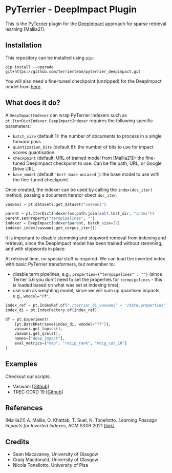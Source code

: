 # PyTerrier - DeepImpact Plugin

This is the [PyTerrier](https://github.com/terrier-org/pyterrier) plugin for the [DeepImpact](https://github.com/DI4IR/SIGIR2021) approach for sparse retrieval learning [Mallia21].

## Installation

This repository can be installed using `pip`:

```shell
pip install --upgrade git+https://github.com/terrierteam/pyterrier_deepimpact.git
```

You will also need a fine-tuned checkpoint (unzipped) for the DeepImpact model from [here](https://drive.google.com/file/d/17I2TWCB2hBSQ-E0Yt2sBEDH2z_rV0BN0/view?usp=sharing).

## What does it do?

A `DeepImpactIndexer` can wrap PyTerrier indexers such as `pt.IterDictIndexer`. `DeepImpactIndexer` requires the following specific parameters:

* `batch_size` (default 1): the number of documents to process in a single forward pass.
* `quantization_bits` (default 8): the number of bits to use for impact scores quantisation.
* `checkpoint` (default: URL of trained model from [Mallia21]): the fine-tuned DeepImpact checkpoint to use. Can be file path, URL, or Google Drive URL.
* `base_model` (default `'bert-base-uncased'`): the base model to use with the fine-tuned checkpoint.

Once created, the indexer can be used by calling the `index(doc_iter)` method, passing a document iterator obect `doc_iter`.

```python
vaswani = pt.datasets.get_dataset("vaswani")

parent = pt.IterDictIndexer(os.path.join(self.test_dir, "index"))
parent.setProperty("termpipelines", "")
indexer = DeepImpactIndexer(parent, batch_size=32)
indexer.index(vaswani.get_corpus_iter())
```

It is important to disable stemming and stopword removal from indexing and retrieval, since the DeepImpact model has been trained without stemming, and with stopwords in place.

At retrieval time, no special stuff is required. We can load the inverted index with basic PyTerrier transformers, but remember to:
* disable term pipelines, e.g., `properties={"termpipelines" : ""}` (since Terrier 5.6 you don't need to set the properties for `termpipelines` - this is loaded based on what was set at indexing time);
* use sum as weighting model, since we will sum up quantised impacts, e.g., `wmodel="Tf"`.

```python
index_ref = pt.IndexRef.of('./terrier_di_vaswani' + "/data.properties")
index_di = pt.IndexFactory.of(index_ref)

df = pt.Experiment(
    [pt.BatchRetrieve(index_di, wmodel="Tf")],
    vaswani.get_topics(),
    vaswani.get_qrels(),
    names=["deep_impact"],
    eval_metrics=["map", "recip_rank", "ndcg_cut_10"]
)
```

## Examples
Checkout our scripts:

* Vaswani [[Github]](https://github.com/tonellotto/pyterrier_di/blob/master/vaswani_example.py)
* TREC CORD 19 [[Github]](https://github.com/tonellotto/pyterrier_di/blob/master/cord19_example.py)

## References

[Mallia21] A. Mallia, O. Khattab, T. Suel, N. Tonellotto. *Learning Passage Impacts for Inverted Indexes*, ACM SIGIR 2021 [[link]](https://arxiv.org/abs/2104.12016)

## Credits

* Sean Macavaney, University of Glasgow
* Craig Macdonald, University of Glasgow
* Nicola Tonellotto, University of Pisa
